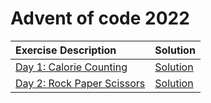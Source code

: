 # Advent of code 2022


|Exercise Description|Solution|
|:---|:---|
|[Day 1: Calorie Counting](https://adventofcode.com/2022/day/1)   |[Solution](https://github.com/dschenck/Advent-of-Code/blob/master/2022/Day%2001/Solution.ipynb)|
|[Day 2: Rock Paper Scissors](https://adventofcode.com/2022/day/2)|[Solution](https://github.com/dschenck/Advent-of-Code/blob/master/2022/Day%2002/Solution.ipynb)|

